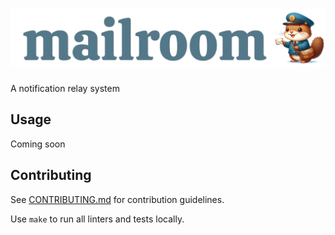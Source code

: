 # ![mailroom](./mailroom.png)

A notification relay system

## Usage

Coming soon

## Contributing

See [CONTRIBUTING.md](./CONTRIBUTING.md) for contribution guidelines.

Use `make` to run all linters and tests locally.
